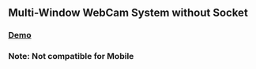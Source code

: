 ## Multi-Window WebCam System without Socket

### [Demo](https://adib23704.github.io/MultiWindowCam-Web/)

### Note: Not compatible for Mobile